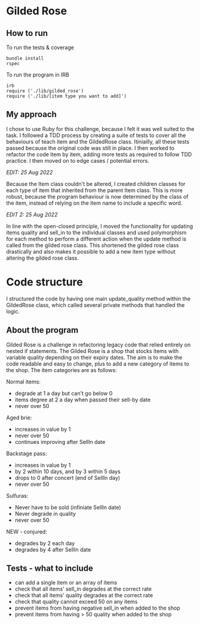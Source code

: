 Gilded Rose
===========

## How to run

To run the tests & coverage

````console
bundle install
rspec
````

To run the program in IRB

````irb
irb
require ('./lib/gilded_rose')
require ('./lib/[item type you want to add]')
````

## My approach

I chose to use Ruby for this challenge, because I felt it was well suited to the task. I followed a TDD process by creating a suite of tests to cover all the behaviours of teach item and the GildedRose class. Itiniailly, all these tests passed because the original code was still in place. I then worked to refactor the code item by item, adding more tests as required to follow TDD practice. I then moved on to edge cases / potential errors.

_EDIT: 25 Aug 2022_

Because the Item class couldn't be altered, I created children classes for each type of item that inherited from the parent Item class. This is more robust, because the program behaviour is now determined by the class of the item, instead of relying on the item name to include a specific word.

_EDIT 2: 25 Aug 2022_

In line with the open-closed principle, I moved the functionality for updating items quality and sell_in to the individual classes and used polymorphism for each method to perform a different action when the update method is called from the gilded rose class. This shortened the gilded rose class drastically and also makes it possible to add a new item type without altering the gilded rose class.

# Code structure

I structured the code by having one main update_quality method within the GildedRose class, which called several private methods that handled the logic.

## About the program

Gilded Rose is a challenge in refactoring legacy code that relied entirely on nested if statements. The Gilded Rose is a shop that stocks items with variable quality depending on their expiry dates. The aim is to make the code readable and easy to change, plus to add a new category of items to the shop. The item categories are as follows:

Normal items:
- degrade at 1 a day but can't go below 0
- items degree at 2 a day when passed their sell-by date
- never over 50

Aged brie:
- increases in value by 1
- never over 50
- continues improving after SellIn date

Backstage pass:
- increases in value by 1
- by 2 within 10 days, and by 3 within 5 days
- drops to 0 after concert (end of SellIn day)
- never over 50

Sulfuras:
- Never have to be sold (infiniate SellIn date)
- Never degrade in quality
- never over 50

NEW - conjured:
- degrades by 2 each day
- degrades by 4 after SellIn date

## Tests - what to include

- can add a single item or an array of items
- check that all items' sell_in degrades at the correct rate
- check that all items' quality degrades at the correct rate
- check that quality cannot exceed 50 on any items
- prevent items from having negative sell_in when added to the shop
- prevent items from having > 50 quality when added to the shop